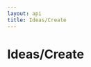 ```yaml
---
layout: api
title: Ideas/Create
---
```


# Ideas/Create

<api-explorer resource="http://api.rusic.dev/buckets/:bucket_id/ideas" method="POST">
  <api-header name="X-API-Key" required="true" value="abc123" editable-key="false"></api-header>
  <api-header name="X-Rusic-Participant-Token" required="true" value="" editable-key="false"></api-header>
  <api-header name="Accept" required="true" value="application/vnd.rusic.v1+json" editable-key="false" editable-value="false"></api-header>
  <api-part name="idea[content]" required="true" default="" value="Some content"></api-part>
  <api-part name="idea[title]" required="true" default="" value="Some title"></api-part>
  <api-resource name="bucket_id" required="true" default="" value="1"></api-resource>
</api-explorer>
